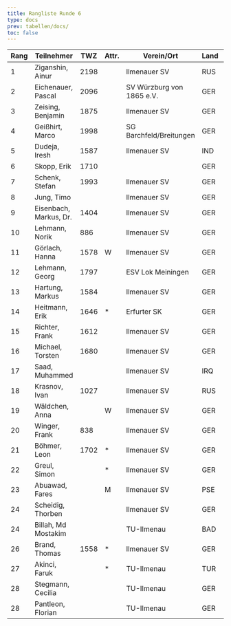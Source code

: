 ```yaml
---
title: Rangliste Runde 6
type: docs
prev: tabellen/docs/
toc: false
---
```



| Rang | Teilnehmer             | TWZ  | Attr. | Verein/Ort                | Land | S   | R   | V   | Punkte | BH   | SB    | ARO  | WIN |
| ---- | ---------------------- | ---- | ----- | ------------------------- | ---- | --- | --- | --- | ------ | ---- | ----- | ---- | --- |
| 1    | Ziganshin, Ainur       | 2198 |       | Ilmenauer SV              | RUS  | 4   | 2   | 0   | 5.0    | 23.0 | 18.50 | 1876 | 4   |
| 2    | Eichenauer, Pascal     | 2096 |       | SV Würzburg von 1865 e.V. | GER  | 4   | 2   | 0   | 5.0    | 20.5 | 16.00 | 1573 | 4   |
| 3    | Zeising, Benjamin      | 1875 |       | Ilmenauer SV              | GER  | 3   | 2   | 1   | 4.0    | 23.0 | 13.50 | 1810 | 3   |
| 4    | Geißhirt, Marco        | 1998 |       | SG Barchfeld/Breitungen   | GER  | 3   | 2   | 1   | 4.0    | 22.5 | 13.00 | 1845 | 3   |
| 5    | Dudeja, Iresh          | 1587 |       | Ilmenauer SV              | IND  | 4   | 0   | 2   | 4.0    | 13.5 | 9.50  | 1278 | 4   |
| 6    | Skopp, Erik            | 1710 |       |                           | GER  | 3   | 1   | 1   | 3.5    | 20.0 | 8.25  | 1400 | 3   |
| 7    | Schenk, Stefan         | 1993 |       | Ilmenauer SV              | GER  | 3   | 1   | 2   | 3.5    | 19.5 | 10.00 | 1529 | 3   |
| 8    | Jung, Timo             |      |       | Ilmenauer SV              | GER  | 3   | 1   | 2   | 3.5    | 18.5 | 8.00  | 1689 | 3   |
| 9    | Eisenbach, Markus, Dr. | 1404 |       | Ilmenauer SV              | GER  | 3   | 1   | 2   | 3.5    | 18.0 | 8.75  | 1790 | 3   |
| 10   | Lehmann, Norik         | 886  |       | Ilmenauer SV              | GER  | 3   | 0   | 3   | 3.0    | 20.0 | 8.50  | 1492 | 3   |
| 11   | Görlach, Hanna         | 1578 | W     | Ilmenauer SV              | GER  | 3   | 0   | 3   | 3.0    | 17.0 | 6.00  | 1605 | 3   |
| 12   | Lehmann, Georg         | 1797 |       | ESV Lok Meiningen         | GER  | 3   | 0   | 3   | 3.0    | 16.5 | 5.00  | 1272 | 3   |
| 13   | Hartung, Markus        | 1584 |       | Ilmenauer SV              | GER  | 2   | 1   | 3   | 2.5    | 20.0 | 5.75  | 1794 | 2   |
| 14   | Heitmann, Erik         | 1646 | \*    | Erfurter SK               | GER  | 2   | 0   | 1   | 2.0    | 19.5 | 5.00  | 1391 | 2   |
| 15   | Richter, Frank         | 1612 |       | Ilmenauer SV              | GER  | 1   | 2   | 3   | 2.0    | 17.0 | 5.00  | 1360 | 1   |
| 16   | Michael, Torsten       | 1680 |       | Ilmenauer SV              | GER  | 2   | 0   | 4   | 2.0    | 17.0 | 2.00  | 1385 | 2   |
| 17   | Saad, Muhammed         |      |       | Ilmenauer SV              | IRQ  | 2   | 0   | 0   | 2.0    | 14.5 | 3.50  | 800  | 2   |
| 18   | Krasnov, Ivan          | 1027 |       | Ilmenauer SV              | RUS  | 2   | 0   | 1   | 2.0    | 14.5 | 2.50  | 841  | 2   |
| 19   | Wäldchen, Anna         |      | W     | Ilmenauer SV              | GER  | 2   | 0   | 4   | 2.0    | 14.5 | 2.00  | 1353 | 2   |
| 20   | Winger, Frank          | 838  |       | Ilmenauer SV              | GER  | 2   | 0   | 4   | 2.0    | 12.5 | 1.50  | 1021 | 2   |
| 21   | Böhmer, Leon           | 1702 | \*    | Ilmenauer SV              | GER  | 1   | 1   | 4   | 1.5    | 19.5 | 5.25  | 1261 | 1   |
| 22   | Greul, Simon           |      | \*    | Ilmenauer SV              | GER  | 0   | 3   | 3   | 1.5    | 16.0 | 3.00  | 1364 | 0   |
| 23   | Abuawad, Fares         |      | M     | Ilmenauer SV              | PSE  | 1   | 0   | 5   | 1.0    | 18.0 | 2.50  | 1302 | 1   |
| 24   | Scheidig, Thorben      |      |       | Ilmenauer SV              | GER  | 1   | 0   | 0   | 1.0    | 12.5 | 0.00  | 800  | 1   |
| 24   | Billah, Md Mostakim    |      |       | TU-Ilmenau                | BAD  | 1   | 0   | 0   | 1.0    | 12.5 | 0.00  | 800  | 1   |
| 26   | Brand, Thomas          | 1558 | \*    | Ilmenauer SV              | GER  | 0   | 1   | 2   | 0.5    | 15.5 | 1.25  | 1436 | 0   |
| 27   | Akinci, Faruk          |      | \*    | TU-Ilmenau                | TUR  | 0   | 0   | 2   | 0.0    | 16.0 | 0.00  | 800  | 0   |
| 28   | Stegmann, Cecilia      |      |       | TU-Ilmenau                | GER  | 0   | 0   | 0   | 0.0    | 13.5 | 0.00  | 0    | 0   |
| 28   | Pantleon, Florian      |      |       | TU-Ilmenau                | GER  | 0   | 0   | 0   | 0.0    | 13.5 | 0.00  | 0    | 0   |